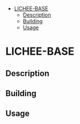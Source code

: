 <!-- TOC depthFrom:1 depthTo:6 withLinks:1 updateOnSave:1 orderedList:0 -->

- [LICHEE-BASE](#lichee-base)
	- [Description](#description)
	- [Building](#building)
	- [Usage](#usage)

<!-- /TOC -->
# LICHEE-BASE

## Description
## Building
## Usage
